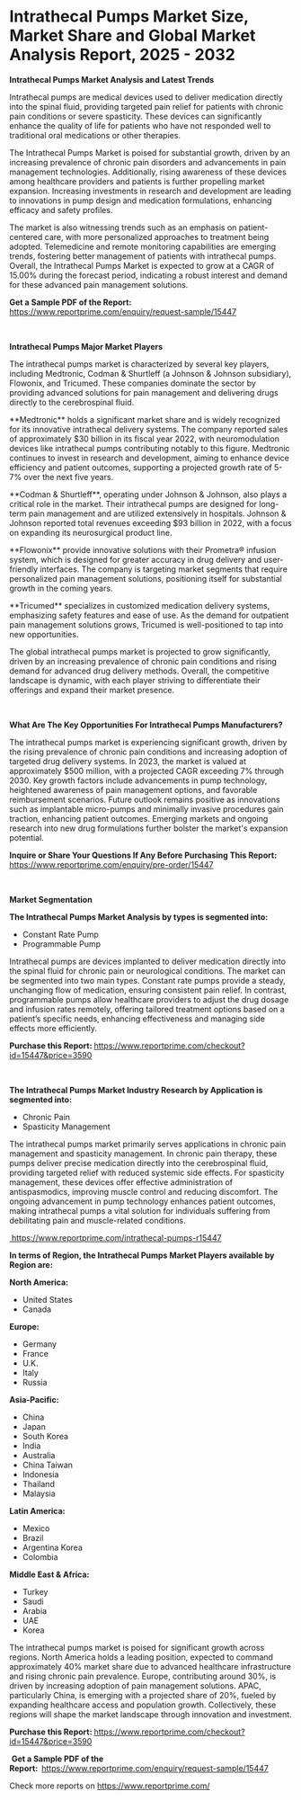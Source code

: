 <p><h1>Intrathecal Pumps Market Size, Market Share and Global Market Analysis Report, 2025 - 2032</h1></p><p><strong>Intrathecal Pumps Market Analysis and Latest Trends</strong></p>
<p><p>Intrathecal pumps are medical devices used to deliver medication directly into the spinal fluid, providing targeted pain relief for patients with chronic pain conditions or severe spasticity. These devices can significantly enhance the quality of life for patients who have not responded well to traditional oral medications or other therapies. </p><p>The Intrathecal Pumps Market is poised for substantial growth, driven by an increasing prevalence of chronic pain disorders and advancements in pain management technologies. Additionally, rising awareness of these devices among healthcare providers and patients is further propelling market expansion. Increasing investments in research and development are leading to innovations in pump design and medication formulations, enhancing efficacy and safety profiles.</p><p>The market is also witnessing trends such as an emphasis on patient-centered care, with more personalized approaches to treatment being adopted. Telemedicine and remote monitoring capabilities are emerging trends, fostering better management of patients with intrathecal pumps. Overall, the Intrathecal Pumps Market is expected to grow at a CAGR of 15.00% during the forecast period, indicating a robust interest and demand for these advanced pain management solutions.</p></p>
<p><strong>Get a Sample PDF of the Report:&nbsp;</strong> <a href="https://www.reportprime.com/enquiry/request-sample/15447?utm_campaign=3008&utm_medium=2&utm_source=Github&utm_content=ia&utm_term=20032025&utm_id=intrathecal-pumps">https://www.reportprime.com/enquiry/request-sample/15447</a></p>
<p>&nbsp;</p>
<p><strong>Intrathecal Pumps Major Market Players</strong></p>
<p><p>The intrathecal pumps market is characterized by several key players, including Medtronic, Codman & Shurtleff (a Johnson & Johnson subsidiary), Flowonix, and Tricumed. These companies dominate the sector by providing advanced solutions for pain management and delivering drugs directly to the cerebrospinal fluid.</p><p>**Medtronic** holds a significant market share and is widely recognized for its innovative intrathecal delivery systems. The company reported sales of approximately $30 billion in its fiscal year 2022, with neuromodulation devices like intrathecal pumps contributing notably to this figure. Medtronic continues to invest in research and development, aiming to enhance device efficiency and patient outcomes, supporting a projected growth rate of 5-7% over the next five years.</p><p>**Codman & Shurtleff**, operating under Johnson & Johnson, also plays a critical role in the market. Their intrathecal pumps are designed for long-term pain management and are utilized extensively in hospitals. Johnson & Johnson reported total revenues exceeding $93 billion in 2022, with a focus on expanding its neurosurgical product line.</p><p>**Flowonix** provide innovative solutions with their Prometra® infusion system, which is designed for greater accuracy in drug delivery and user-friendly interfaces. The company is targeting market segments that require personalized pain management solutions, positioning itself for substantial growth in the coming years.</p><p>**Tricumed** specializes in customized medication delivery systems, emphasizing safety features and ease of use. As the demand for outpatient pain management solutions grows, Tricumed is well-positioned to tap into new opportunities.</p><p>The global intrathecal pumps market is projected to grow significantly, driven by an increasing prevalence of chronic pain conditions and rising demand for advanced drug delivery methods. Overall, the competitive landscape is dynamic, with each player striving to differentiate their offerings and expand their market presence.</p></p>
<p>&nbsp;</p>
<p><strong>What Are The Key Opportunities For Intrathecal Pumps Manufacturers?</strong></p>
<p><p>The intrathecal pumps market is experiencing significant growth, driven by the rising prevalence of chronic pain conditions and increasing adoption of targeted drug delivery systems. In 2023, the market is valued at approximately $500 million, with a projected CAGR exceeding 7% through 2030. Key growth factors include advancements in pump technology, heightened awareness of pain management options, and favorable reimbursement scenarios. Future outlook remains positive as innovations such as implantable micro-pumps and minimally invasive procedures gain traction, enhancing patient outcomes. Emerging markets and ongoing research into new drug formulations further bolster the market's expansion potential.</p></p>
<p><strong>Inquire or Share Your Questions If Any Before Purchasing This Report:</strong> <a href="https://www.reportprime.com/enquiry/pre-order/15447?utm_campaign=3008&utm_medium=2&utm_source=Github&utm_content=ia&utm_term=20032025&utm_id=intrathecal-pumps">https://www.reportprime.com/enquiry/pre-order/15447</a></p>
<p>&nbsp;</p>
<p><strong>Market Segmentation</strong></p>
<p><strong>The Intrathecal Pumps Market Analysis by types is segmented into:</strong></p>
<p><ul><li>Constant Rate Pump</li><li>Programmable Pump</li></ul></p>
<p><p>Intrathecal pumps are devices implanted to deliver medication directly into the spinal fluid for chronic pain or neurological conditions. The market can be segmented into two main types. Constant rate pumps provide a steady, unchanging flow of medication, ensuring consistent pain relief. In contrast, programmable pumps allow healthcare providers to adjust the drug dosage and infusion rates remotely, offering tailored treatment options based on a patient’s specific needs, enhancing effectiveness and managing side effects more efficiently.</p></p>
<p><strong>Purchase this Report:&nbsp;</strong><a href="https://www.reportprime.com/checkout?id=15447&price=3590&utm_campaign=3008&utm_medium=2&utm_source=Github&utm_content=ia&utm_term=20032025&utm_id=intrathecal-pumps">https://www.reportprime.com/checkout?id=15447&price=3590</a></p>
<p>&nbsp;</p>
<p><strong>The Intrathecal Pumps Market Industry Research by Application is segmented into:</strong></p>
<p><ul><li>Chronic Pain</li><li>Spasticity Management</li></ul></p>
<p><p>The intrathecal pumps market primarily serves applications in chronic pain management and spasticity management. In chronic pain therapy, these pumps deliver precise medication directly into the cerebrospinal fluid, providing targeted relief with reduced systemic side effects. For spasticity management, these devices offer effective administration of antispasmodics, improving muscle control and reducing discomfort. The ongoing advancement in pump technology enhances patient outcomes, making intrathecal pumps a vital solution for individuals suffering from debilitating pain and muscle-related conditions.</p></p>
<p><a href="https://www.reportprime.com/intrathecal-pumps-r15447?utm_campaign=3008&utm_medium=2&utm_source=Github&utm_content=ia&utm_term=20032025&utm_id=intrathecal-pumps">&nbsp;https://www.reportprime.com/intrathecal-pumps-r15447</a></p>
<p><strong>In terms of Region, the Intrathecal Pumps Market Players available by Region are:</strong></p>
<p>
    <p> <strong> North America: </strong>
        <ul>
            <li>United States</li>
            <li>Canada</li>
        </ul>
        </p> 
    <p> <strong> Europe: </strong>
        <ul>
            <li>Germany</li>
            <li>France</li>
            <li>U.K.</li>
            <li>Italy</li>
            <li>Russia</li>
        </ul>
        </p> 
    <p> <strong> Asia-Pacific: </strong>
        <ul>
            <li>China</li>
            <li>Japan</li>
            <li>South Korea</li>
            <li>India</li>
            <li>Australia</li>
            <li>China Taiwan</li>
            <li>Indonesia</li>
            <li>Thailand</li>
            <li>Malaysia</li>
        </ul>
        </p> 
    <p> <strong> Latin America: </strong>
        <ul>
            <li>Mexico</li>
            <li>Brazil</li>
            <li>Argentina Korea</li>
            <li>Colombia</li>
        </ul>
        </p> 
    <p> <strong> Middle East & Africa: </strong>
        <ul>
            <li>Turkey</li>
            <li>Saudi</li>
            <li>Arabia</li>
            <li>UAE</li>
            <li>Korea</li>
        </ul>
    </p>
    </p>
<p><p>The intrathecal pumps market is poised for significant growth across regions. North America holds a leading position, expected to command approximately 40% market share due to advanced healthcare infrastructure and rising chronic pain prevalence. Europe, contributing around 30%, is driven by increasing adoption of pain management solutions. APAC, particularly China, is emerging with a projected share of 20%, fueled by expanding healthcare access and population growth. Collectively, these regions will shape the market landscape through innovation and investment.</p></p>
<p><strong>Purchase this Report: </strong><a href="https://www.reportprime.com/checkout?id=15447&price=3590&utm_campaign=3008&utm_medium=2&utm_source=Github&utm_content=ia&utm_term=20032025&utm_id=intrathecal-pumps">https://www.reportprime.com/checkout?id=15447&price=3590</a></p>
<p>&nbsp;<strong>Get a Sample PDF of the Report:&nbsp;&nbsp;</strong><a href="https://www.reportprime.com/enquiry/request-sample/15447?utm_campaign=3008&utm_medium=2&utm_source=Github&utm_content=ia&utm_term=20032025&utm_id=intrathecal-pumps">https://www.reportprime.com/enquiry/request-sample/15447</a></p>
<p><strong></strong></p>
<p>Check more reports on <a href="https://www.reportprime.com/?utm_campaign=3008&utm_medium=2&utm_source=Github&utm_content=ia&utm_term=20032025&utm_id=intrathecal-pumps">https://www.reportprime.com/</a></p>